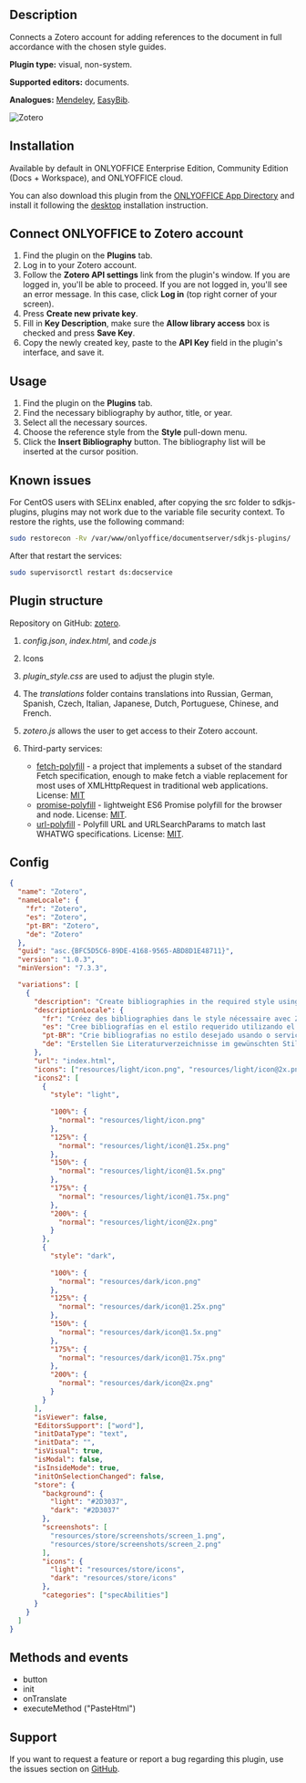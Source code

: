 ## Description

Connects a Zotero account for adding references to the document in full accordance with the chosen style guides.

**Plugin type:** visual, non-system.

**Supported editors:** documents.

**Analogues:** [Mendeley](https://github.com/ONLYOFFICE/onlyoffice.github.io/tree/master/sdkjs-plugins/content/mendeley), [EasyBib](https://github.com/ONLYOFFICE/onlyoffice.github.io/tree/master/sdkjs-plugins/content/easybib).

![Zotero](/assets/images/plugins/gifs/zotero.gif)

## Installation

Available by default in ONLYOFFICE Enterprise Edition, Community Edition (Docs + Workspace), and ONLYOFFICE cloud.

You can also download this plugin from the [ONLYOFFICE App Directory](https://www.onlyoffice.com/en/app-directory/zotero) and install it following the [desktop](../installing/onlyoffice-desktop-editors.md) installation instruction.

## Connect ONLYOFFICE to Zotero account

1. Find the plugin on the **Plugins** tab.
2. Log in to your Zotero account.
3. Follow the **Zotero API settings** link from the plugin's window. If you are logged in, you'll be able to proceed. If you are not logged in, you'll see an error message. In this case, click **Log in** (top right corner of your screen).
4. Press **Create new private key**.
5. Fill in **Key Description**, make sure the **Allow library access** box is checked and press **Save Key**.
6. Copy the newly created key, paste to the **API Key** field in the plugin's interface, and save it.

## Usage

1. Find the plugin on the **Plugins** tab.
2. Find the necessary bibliography by author, title, or year.
3. Select all the necessary sources.
4. Choose the reference style from the **Style** pull-down menu.
5. Click the **Insert Bibliography** button. The bibliography list will be inserted at the cursor position.

## Known issues

For CentOS users with SELinx enabled, after copying the src folder to sdkjs-plugins, plugins may not work due to the variable file security context. To restore the rights, use the following command:

``` sh
sudo restorecon -Rv /var/www/onlyoffice/documentserver/sdkjs-plugins/
```

After that restart the services:

``` sh
sudo supervisorctl restart ds:docservice
```

## Plugin structure

Repository on GitHub: [zotero](https://github.com/ONLYOFFICE/onlyoffice.github.io/tree/master/sdkjs-plugins/content/zotero).

1. *config.json*, *index.html*, and *code.js*

2. Icons

3. *plugin\_style.css* are used to adjust the plugin style.

4. The *translations* folder contains translations into Russian, German, Spanish, Czech, Italian, Japanese, Dutch, Portuguese, Chinese, and French.

5. *zotero.js* allows the user to get access to their Zotero account.

6. Third-party services:

   - [fetch-polyfill](https://github.com/github/fetch) - a project that implements a subset of the standard Fetch specification, enough to make fetch a viable replacement for most uses of XMLHttpRequest in traditional web applications. License: [MIT](https://github.com/ONLYOFFICE/onlyoffice.github.io/blob/master/sdkjs-plugins/content/zotero/licenses/fetch-polyfill.license)
   - [promise-polyfill](https://github.com/taylorhakes/promise-polyfill) - lightweight ES6 Promise polyfill for the browser and node. License: [MIT](https://github.com/ONLYOFFICE/onlyoffice.github.io/blob/master/sdkjs-plugins/content/zotero/licenses/promise-polyfill.license).
   - [url-polyfill](https://github.com/lifaon74/url-polyfill) - Polyfill URL and URLSearchParams to match last WHATWG specifications. License: [MIT](https://github.com/ONLYOFFICE/onlyoffice.github.io/blob/master/sdkjs-plugins/content/zotero/licenses/url-polyfill.license).

## Config

``` json
{
  "name": "Zotero",
  "nameLocale": {
    "fr": "Zotero",
    "es": "Zotero",
    "pt-BR": "Zotero",
    "de": "Zotero"
  },
  "guid": "asc.{BFC5D5C6-89DE-4168-9565-ABD8D1E48711}",
  "version": "1.0.3",
  "minVersion": "7.3.3",

  "variations": [
    {
      "description": "Create bibliographies in the required style using Zotero service.",
      "descriptionLocale": {
        "fr": "Créez des bibliographies dans le style nécessaire avec Zotero.",
        "es": "Cree bibliografías en el estilo requerido utilizando el servicio Zotero.",
        "pt-BR": "Crie bibliografias no estilo desejado usando o serviço Zotero.",
        "de": "Erstellen Sie Literaturverzeichnisse im gewünschten Stil mittels Zotero."
      },
      "url": "index.html",
      "icons": ["resources/light/icon.png", "resources/light/icon@2x.png"],
      "icons2": [
        {
          "style": "light",
                        
          "100%": {
            "normal": "resources/light/icon.png"
          },
          "125%": {
            "normal": "resources/light/icon@1.25x.png"
          },
          "150%": {
            "normal": "resources/light/icon@1.5x.png"
          },
          "175%": {
            "normal": "resources/light/icon@1.75x.png"
          },
          "200%": {
            "normal": "resources/light/icon@2x.png"
          }
        },
        {
          "style": "dark",
                        
          "100%": {
            "normal": "resources/dark/icon.png"
          },
          "125%": {
            "normal": "resources/dark/icon@1.25x.png"
          },
          "150%": {
            "normal": "resources/dark/icon@1.5x.png"
          },
          "175%": {
            "normal": "resources/dark/icon@1.75x.png"
          },
          "200%": {
            "normal": "resources/dark/icon@2x.png"
          }
        }
      ],
      "isViewer": false,
      "EditorsSupport": ["word"],
      "initDataType": "text",
      "initData": "",
      "isVisual": true,
      "isModal": false,
      "isInsideMode": true,
      "initOnSelectionChanged": false,
      "store": {
        "background": {
          "light": "#2D3037",
          "dark": "#2D3037"
        },
        "screenshots": [
          "resources/store/screenshots/screen_1.png",
          "resources/store/screenshots/screen_2.png"
        ],
        "icons": {
          "light": "resources/store/icons",
          "dark": "resources/store/icons"
        },
        "categories": ["specAbilities"]
      }
    }
  ]
}
```

## Methods and events

- button
- init
- onTranslate
- executeMethod ("PasteHtml")

## Support

If you want to request a feature or report a bug regarding this plugin, use the issues section on [GitHub](https://github.com/ONLYOFFICE/onlyoffice.github.io/issues).
